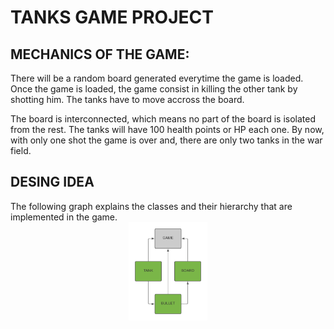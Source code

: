 # TANKS GAME PROJECT
## MECHANICS OF THE GAME:
There will be a random board generated everytime the game is loaded. Once the game is loaded, the game consist in killing the other tank by shotting him. The tanks have to move accross the board. 

The board is interconnected, which means no part of the board is isolated from the rest. The tanks will have 100 health points or HP each one. By now, with only one shot the game is over and, there are only two tanks in the war field.  

## DESING IDEA
The following graph explains the classes and their hierarchy that are implemented in the game. 
<img src="./media/diagram.png" width=25% height=25% style="display: block; margin: 0 auto" />


